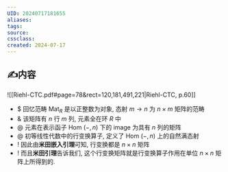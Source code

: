 ```yaml
---
UID: 20240717181655 
aliases: 
tags: 
source: 
cssclass: 
created: 2024-07-17
---
```


## ✍内容
![[Riehl-CTC.pdf#page=78&rect=120,181,491,221|Riehl-CTC, p.60]]
- $ 回忆范畴 $\displaystyle \mathsf{ Mat }_{R}$ 是以正整数为对象, 态射 $\displaystyle m\to n$ 为 $\displaystyle n\times m$ 矩阵的范畴
- & 该矩阵有 $\displaystyle n$ 行 $\displaystyle m$ 列, 元素全在环 $\displaystyle R$ 中
- @ 元素在表示函子 $\displaystyle \text{ Hom }(-,n)$ 下的 image 为具有 $\displaystyle n$ 列的矩阵
- @ 初等线性代数中的行变换算子, 定义了 $\displaystyle \text{ Hom }(-,n)$ 上的自然满态射
- ! 因此由**米田嵌入引理**可知, 行变换都是 $\displaystyle n\times n$ 矩阵
- ! 而且**米田引理**告诉我们, 这个行变换矩阵就是行变换算子作用在单位 $\displaystyle n\times n$ 矩阵上所得到的.